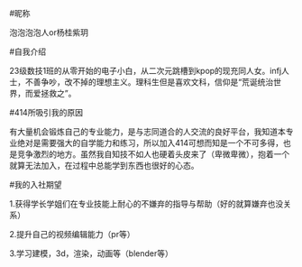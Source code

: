 #昵称

泡泡泡泡人or杨桂紫玥

#自我介绍

23级数技1班的从零开始的电子小白，从二次元跳槽到kpop的现充同人女。infj人士，不善争吵，改不掉的理想主义。理科生但是喜欢文科，信仰是“荒诞统治世界，而爱拯救之”。

#414所吸引我的原因

有大量机会锻炼自己的专业能力，是与志同道合的人交流的良好平台，我知道本专业绝对是需要强大的自学能力和练习，所以加入414可想而知是一个不可多得，也是竞争激烈的地方。虽然我自知技不如人也硬着头皮来了（卑微卑微），抱着一个就算无法加入，在过程中总能学到东西也很好的心态。

#我的入社期望

1.获得学长学姐们在专业技能上耐心的不嫌弃的指导与帮助（好的就算嫌弃也没关系）

2.提升自己的视频编辑能力（pr等）

3.学习建模，3d，渲染，动画等（blender等）

